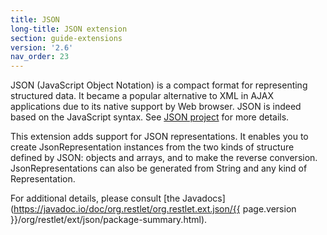 ```yaml
---
title: JSON
long-title: JSON extension
section: guide-extensions
version: '2.6'
nav_order: 23
---
```

JSON (JavaScript Object Notation) is a compact format for representing
structured data. It became a popular alternative to XML in AJAX
applications due to its native support by Web browser. JSON is indeed
based on the JavaScript syntax. See [JSON
project](http://www.json.org/)
for more details.

This extension adds support for JSON representations. It enables you to
create JsonRepresentation instances from the two kinds of structure
defined by JSON: objects and arrays, and to make the reverse conversion.
JsonRepresentations can also be generated from String and any kind of
Representation.

For additional details, please consult [the
Javadocs](https://javadoc.io/doc/org.restlet/org.restlet.ext.json/{{ page.version }}/org/restlet/ext/json/package-summary.html).
